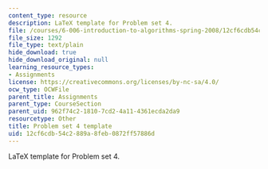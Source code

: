 ```yaml
---
content_type: resource
description: LaTeX template for Problem set 4.
file: /courses/6-006-introduction-to-algorithms-spring-2008/12cf6cdb54c2889a8feb0872ff57886d_ps4_template.tex
file_size: 1292
file_type: text/plain
hide_download: true
hide_download_original: null
learning_resource_types:
- Assignments
license: https://creativecommons.org/licenses/by-nc-sa/4.0/
ocw_type: OCWFile
parent_title: Assignments
parent_type: CourseSection
parent_uid: 962f74c2-1810-7cd2-4a11-4361ecda2da9
resourcetype: Other
title: Problem set 4 template
uid: 12cf6cdb-54c2-889a-8feb-0872ff57886d
---
```

LaTeX template for Problem set 4.